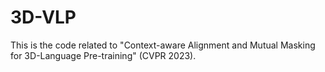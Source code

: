 # 3D-VLP
This is the code related to "Context-aware Alignment and Mutual Masking for 3D-Language Pre-training" (CVPR 2023).

